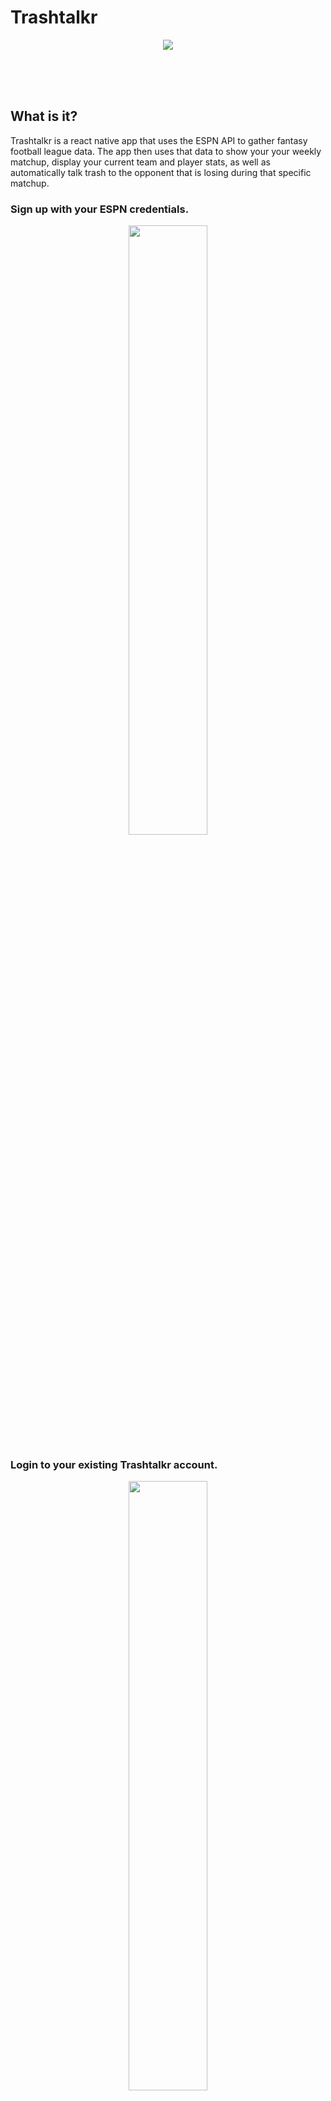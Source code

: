 # Trashtalkr


<p align="center"> <img  src="https://media.giphy.com/media/l4EpcazyPta1byn8Q/giphy.gif" ></p>

<br>
<br>
<br>

##  What is it?
Trashtalkr is a react native app that uses the ESPN API to gather fantasy football league data. The app then uses that data to show your your weekly matchup, display your current team and player stats, as well as automatically talk trash to the opponent that is losing during that specific matchup.



### Sign up with your ESPN credentials.
<p align="center">
    <img width=50% src="./Trashtalkr/2.png">
</p>


### Login to your existing Trashtalkr account.

<p align="center">
    <img width=50% src="./Trashtalkr/3.png">
    <img width=50% src="./Trashtalkr/4.png">
</p>

### App will open to your current week matchup.

<p align="center">
    <img width=50% src="./Trashtalkr/5.png">
    <img width=50% src="./Trashtalkr/6.png">
</p>

### Home page is a news feed from "newsapi.org".

<p align="center">
    <img width=50% src="./Trashtalkr/7.png">
  </a>


### NFl page is weekly NFL team game scores.

<p align="center">
    <img width=50% src="./Trashtalkr/8.png">
</p>

### Trashtalkr page is where you can view your messages that Trashtalkr sent you.

<p align="center">
    <img width=50% src="./Trashtalkr/9.png">
</p>
